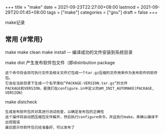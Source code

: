 +++
title = "make"
date = 2021-09-23T22:27:00+08:00
lastmod = 2021-09-29T20:01:45+08:00
tags = ["make"]
categories = ["gnu"]
draft = false
+++

make记录

<!--more-->


## 常用 {#常用}

make
make clean
make install -- 编译成功的文件安装到系统目录

make dist 产生发布软件包文件（即distribution package

```text
这个命令将会将可执行文件及相关文件打包成一个tar.gz压缩的文件用来作为发布软件的软件包。
它会在当前目录下生成一个名字类似“PACKAGE-VERSION.tar.gz”的文件
PACKAGE和VERSION，是我们在configure.in中定义的AM_INIT_AUTOMAKE(PACKAGE, VERSION)
```

make distcheck

```text
生成发布软件包并对其进行测试检查，以确定发布包的正确性
这个操作将自动把压缩包文件解开，然后执行configure命令，并且执行make，来确认编译不出现错误
最后提示你软件包已经准备好，可以发布了
```